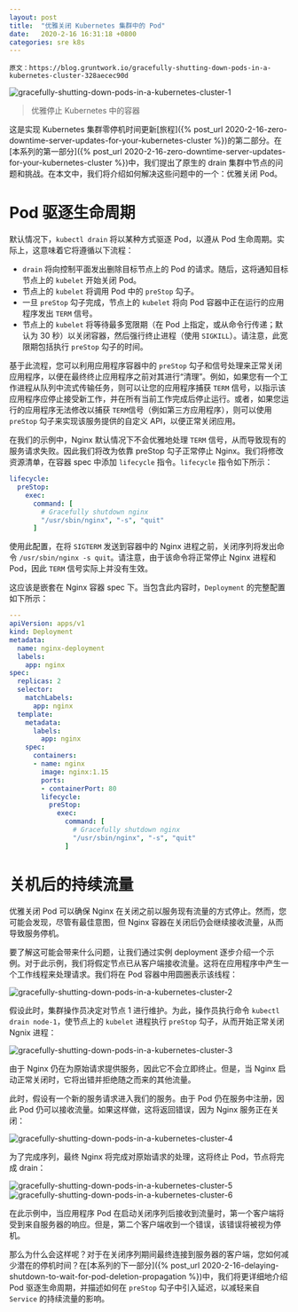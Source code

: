 ```yaml
---
layout: post
title:  "优雅关闭 Kubernetes 集群中的 Pod"
date:   2020-2-16 16:31:18 +0800
categories: sre k8s
---
```


    原文：https://blog.gruntwork.io/gracefully-shutting-down-pods-in-a-kubernetes-cluster-328aecec90d

![gracefully-shutting-down-pods-in-a-kubernetes-cluster-1](/assets/img/gracefully-shutting-down-pods-in-a-kubernetes-cluster-1.png)
> 优雅停止 Kubernetes 中的容器

这是实现 Kubernetes 集群零停机时间更新[旅程]({% post_url 2020-2-16-zero-downtime-server-updates-for-your-kubernetes-cluster %})的第二部分。在[本系列的第一部分]({% post_url 2020-2-16-zero-downtime-server-updates-for-your-kubernetes-cluster %})中，我们提出了原生的 drain 集群中节点的问题和挑战。在本文中，我们将介绍如何解决这些问题中的一个：优雅关闭 Pod。

# Pod 驱逐生命周期

默认情况下，`kubectl drain` 将以某种方式驱逐 Pod，以遵从 Pod 生命周期。实际上，这意味着它将遵循以下流程：

* `drain` 将向控制平面发出删除目标节点上的 Pod 的请求。随后，这将通知目标节点上的 `kubelet` 开始关闭 Pod。
* 节点上的 `kubelet` 将调用 Pod 中的 `preStop` 勾子。
* 一旦 `preStop` 勾子完成，节点上的 `kubelet` 将向 Pod 容器中正在运行的应用程序发出 `TERM` 信号。
* 节点上的 `kubelet` 将等待最多宽限期（在 Pod 上指定，或从命令行传递；默认为 30 秒）以关闭容器，然后强行终止进程（使用 `SIGKILL`）。请注意，此宽限期包括执行 `preStop` 勾子的时间。

基于此流程，您可以利用应用程序容器中的 `preStop` 勾子和信号处理来正常关闭应用程序，以便在最终终止应用程序之前对其进行“清理”。例如，如果您有一个工作进程从队列中流式传输任务，则可以让您的应用程序捕获 `TERM` 信号，以指示该应用程序应停止接受新工作，并在所有当前工作完成后停止运行。或者，如果您运行的应用程序无法修改以捕获 `TERM`信号（例如第三方应用程序），则可以使用 `preStop` 勾子来实现该服务提供的自定义 API，以便正常关闭应用。

在我们的示例中，Nginx 默认情况下不会优雅地处理 `TERM` 信号，从而导致现有的服务请求失败。因此我们将改为依靠 preStop 勾子正常停止 Nginx。我们将修改资源清单，在容器 spec 中添加 `lifecycle` 指令。`lifecycle` 指令如下所示：

```yaml
lifecycle:
  preStop:
    exec:
      command: [
        # Gracefully shutdown nginx
        "/usr/sbin/nginx", "-s", "quit"
      ]
```

使用此配置，在将 `SIGTERM` 发送到容器中的 Nginx 进程之前，关闭序列将发出命令 `/usr/sbin/nginx -s quit`。请注意，由于该命令将正常停止 Nginx 进程和 Pod，因此 `TERM` 信号实际上并没有生效。

这应该是嵌套在 Nginx 容器 spec 下。当包含此内容时，`Deployment` 的完整配置如下所示：

```yaml
---
apiVersion: apps/v1
kind: Deployment
metadata:
  name: nginx-deployment
  labels:
    app: nginx
spec:
  replicas: 2
  selector:
    matchLabels:
      app: nginx
  template:
    metadata:
      labels:
        app: nginx
    spec:
      containers:
      - name: nginx
        image: nginx:1.15
        ports:
        - containerPort: 80
        lifecycle:
          preStop:
            exec:
              command: [
                # Gracefully shutdown nginx
                "/usr/sbin/nginx", "-s", "quit"
              ]
```

# 关机后的持续流量

优雅关闭 Pod 可以确保 Nginx 在关闭之前以服务现有流量的方式停止。然而，您可能会发现，尽管有最佳意图，但 Nginx 容器在关闭后仍会继续接收流量，从而导致服务停机。

要了解这可能会带来什么问题，让我们通过实例 deployment 逐步介绍一个示例。对于此示例，我们将假定节点已从客户端接收流量。这将在应用程序中产生一个工作线程来处理请求。我们将在 Pod 容器中用圆圈表示该线程：

![gracefully-shutting-down-pods-in-a-kubernetes-cluster-2](/assets/img/gracefully-shutting-down-pods-in-a-kubernetes-cluster-2.png)

假设此时，集群操作员决定对节点 1 进行维护。为此，操作员执行命令 `kubectl drain node-1`，使节点上的 `kubelet` 进程执行 `preStop` 勾子，从而开始正常关闭 Ngnix 进程：

![gracefully-shutting-down-pods-in-a-kubernetes-cluster-3](/assets/img/gracefully-shutting-down-pods-in-a-kubernetes-cluster-3.png)

由于 Nginx 仍在为原始请求提供服务，因此它不会立即终止。但是，当 Nginx 启动正常关闭时，它将出错并拒绝随之而来的其他流量。

此时，假设有一个新的服务请求进入我们的服务。由于 Pod 仍在服务中注册，因此 Pod 仍可以接收流量。如果这样做，这将返回错误，因为 Nginx 服务正在关闭：

![gracefully-shutting-down-pods-in-a-kubernetes-cluster-4](/assets/img/gracefully-shutting-down-pods-in-a-kubernetes-cluster-4.png)

为了完成序列，最终 Nginx 将完成对原始请求的处理，这将终止 Pod，节点将完成 drain：

![gracefully-shutting-down-pods-in-a-kubernetes-cluster-5](/assets/img/gracefully-shutting-down-pods-in-a-kubernetes-cluster-5.png)
![gracefully-shutting-down-pods-in-a-kubernetes-cluster-6](/assets/img/gracefully-shutting-down-pods-in-a-kubernetes-cluster-6.png)

在此示例中，当应用程序 Pod 在启动关闭序列后接收到流量时，第一个客户端将受到来自服务器的响应。但是，第二个客户端收到一个错误，该错误将被视为停机。

那么为什么会这样呢？对于在关闭序列期间最终连接到服务器的客户端，您如何减少潜在的停机时间？在[本系列的下一部分]({% post_url 2020-2-16-delaying-shutdown-to-wait-for-pod-deletion-propagation %})中，我们将更详细地介绍 Pod 驱逐生命周期，并描述如何在 `preStop` 勾子中引入延迟，以减轻来自 `Service` 的持续流量的影响。